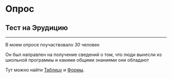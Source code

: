 # Опрос
## Тест на Эрудицию 
-------------------------------------------------------
В моем опросе поучаствовало *30* человек

Он был направлен на получение сведений о том, что люди вынесли из школьной программы и какими общими знаниями они обладают

Тут можно найти [Таблицу](https://docs.google.com/spreadsheets/d/1ZTgwPx9FPkggsF0hVmR76GkZxWFpdYXkQWM9ecA9eu0/edit?usp=forms_web_b#gid=132363951) и [Формы](https://goo.gl/forms/rxv9b6vMJvEfPtJD2).

